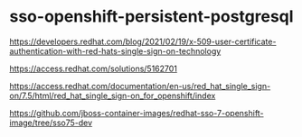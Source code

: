# sso-openshift-persistent-postgresql

https://developers.redhat.com/blog/2021/02/19/x-509-user-certificate-authentication-with-red-hats-single-sign-on-technology

https://access.redhat.com/solutions/5162701

https://access.redhat.com/documentation/en-us/red_hat_single_sign-on/7.5/html/red_hat_single_sign-on_for_openshift/index

https://github.com/jboss-container-images/redhat-sso-7-openshift-image/tree/sso75-dev
